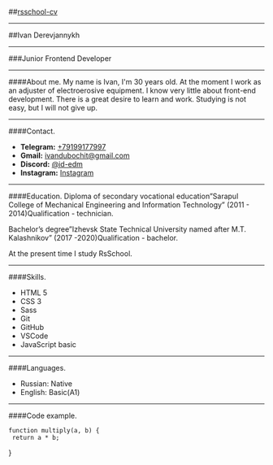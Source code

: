 
##[rsschool-cv](адрес "Описание")
___
##Ivan Derevjannykh
____
###Junior Frontend Developer
___
####About me.
My name is Ivan, I'm 30 years old. At the moment I work as an adjuster of electroerosive equipment. I know very little about front-end development. There is a great desire to learn and work. Studying is not easy, but I will not give up.
___
####Contact.
* **Telegram:** [+79199177997](адрес "Описание")
* **Gmail:** [ivandubochit@gmail.com](адрес "Описание")
* **Discord:** [@id-edm](адрес "Описание")
* **Instagram:** [Instagram](адрес "Описание")
____

####Education.
Diploma of secondary vocational education”Sarapul College of Mechanical Engineering and Information Technology” (2011 - 2014)Qualification - technician.

 
Bachelor’s degree”Izhevsk State Technical University named after M.T. Kalashnikov” (2017 -2020)Qualification - bachelor.

 
At the present time I study RsSchool.
____

####Skills.
* HTML 5
* CSS 3
* Sass
* Git
* GitHub
* VSCode
* JavaScript basic
____

####Languages.
* Russian: Native
* English: Basic(A1)
____

####Code example.

    function multiply(a, b) {
     return a * b;
 }

